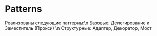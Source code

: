# Patterns
Реализованы следующие паттерны:\n
Базовые: Делегирование и Заместитель (Прокси) \n
Структурные: Адаптер, Декоратор, Мост
